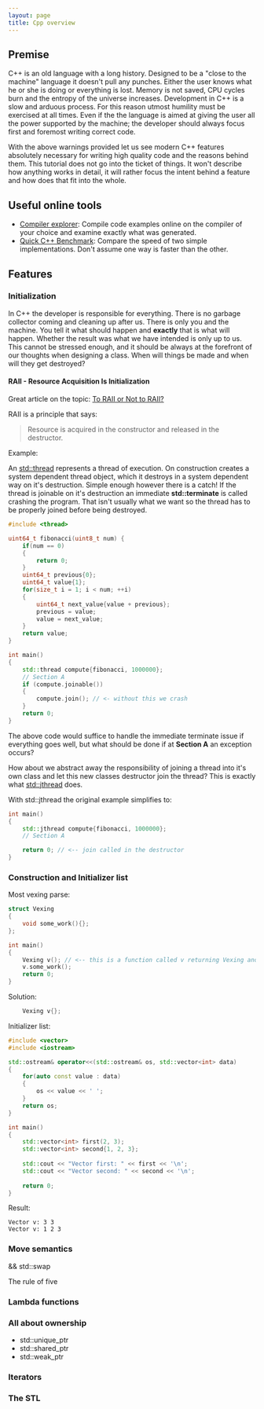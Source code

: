 ```yaml
---
layout: page
title: Cpp overview
---
```


## Premise

C++ is an old language with a long history. Designed to be a "close to the machine" language
it doesn't pull any punches. Either the user knows what he or she is doing or everything is lost.
Memory is not saved, CPU cycles burn and the entropy of the universe increases. Development in C++
is a slow and arduous process.
For this reason utmost humility must be exercised at all times. Even if the the language is aimed at
giving the user all the power supported by the machine; the developer should always focus first and
foremost writing correct code.

With the above warnings provided let us see modern C++ features absolutely necessary for writing high
quality code and the reasons behind them. This tutorial does not go into the ticket of things. It
won't describe how anything works in detail, it will rather focus the intent behind a feature and how
does that fit into the whole.

## Useful online tools

- [Compiler explorer](https://godbolt.org/): Compile code examples online on the compiler of your choice
and examine exactly what was generated.
- [Quick C++ Benchmark](https://www.quick-bench.com/): Compare the speed of two simple implementations. Don't
assume one way is faster than the other.

## Features

### Initialization

In C++ the developer is responsible for everything. There is no garbage collector coming and cleaning up
after us. There is only you and the machine. You tell it what should happen and **exactly** that is what will
happen. Whether the result was what we have intended is only up to us. This cannot be stressed enough, and it
should be always at the forefront of our thoughts when designing a class. When will things be made and when
will they get destroyed?

#### RAII - Resource Acquisition Is Initialization

Great article on the topic: [To RAII or Not to RAII?](https://www.fluentcpp.com/2018/02/13/to-raii-or-not-to-raii/)

RAII is a principle that says:

>Resource is acquired in the constructor and released in the destructor.

Example:

An [std::thread](https://en.cppreference.com/w/cpp/thread/thread) represents a thread of execution. On construction
creates a system dependent thread object, which it destroys in a system dependent way on it's destruction.
Simple enough however there is a catch! If the thread is joinable on it's destruction an immediate **std::terminate** is
called crashing the program.
That isn't usually what we want so the thread has to be properly joined before being destroyed.

```cpp
#include <thread>

uint64_t fibonacci(uint8_t num) {
    if(num == 0)
    {
        return 0;
    }
    uint64_t previous{0};
    uint64_t value{1};
    for(size_t i = 1; i < num; ++i)
    {
        uint64_t next_value{value + previous};
        previous = value;
        value = next_value;
    }
    return value;
}

int main()
{  
    std::thread compute{fibonacci, 1000000};
    // Section A 
    if (compute.joinable()) 
    {
        compute.join(); // <- without this we crash
    }
    return 0;
}
```

The above code would suffice to handle the immediate terminate issue if everything goes well, but what should be done
if at **Section A** an exception occurs?

How about we abstract away the responsibility of joining a thread into it's own class and let this new classes destructor
join the thread? This is exactly what [std::jthread](https://en.cppreference.com/w/cpp/thread/jthread) does.

With std::jthread the original example simplifies to:

```cpp
int main()
{  
    std::jthread compute{fibonacci, 1000000};
    // Section A 

    return 0; // <-- join called in the destructor
}
```

### Construction and Initializer list

Most vexing parse:

```cpp
struct Vexing
{
    void some_work(){};
};

int main()
{  
    Vexing v(); // <-- this is a function called v returning Vexing and taking no arguments right?
    v.some_work();
    return 0;
}
```

Solution:

```cpp
    Vexing v{};
```

Initializer list:

```cpp
#include <vector>
#include <iostream>

std::ostream& operator<<(std::ostream& os, std::vector<int> data)
{
    for(auto const value : data)
    {
        os << value << ' ';
    }
    return os;
}

int main()
{  
    std::vector<int> first(2, 3);
    std::vector<int> second{1, 2, 3};
    
    std::cout << "Vector first: " << first << '\n';
    std::cout << "Vector second: " << second << '\n';
    
    return 0;
}
```

Result:

```text
Vector v: 3 3
Vector v: 1 2 3 
```

### Move semantics

&&
std::swap

The rule of five

### Lambda functions

### All about ownership

- std::unique_ptr
- std::shared_ptr
- std::weak_ptr

### Iterators

### The STL
